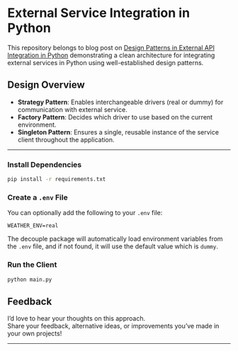 #  External Service Integration in Python

This repository belongs to blog post on [Design Patterns in External API Integration in Python](https://mshaeri.com/blog/design-patterns-i-use-in-external-service-integration-in-python/) demonstrating a clean architecture for integrating external services in Python using well-established design patterns.


## Design Overview

- **Strategy Pattern**: Enables interchangeable drivers (real or dummy) for communication with external service.
- **Factory Pattern**: Decides which driver to use based on the current environment.
- **Singleton Pattern**: Ensures a single, reusable instance of the service client throughout the application.

---

### Install Dependencies

```bash
pip install -r requirements.txt
```

### Create a `.env` File

You can optionally add the following to your `.env` file:

```env
WEATHER_ENV=real
```

The decouple package will automatically load environment variables from the `.env` file, and if not found, it will use the default value which is `dummy`.

### Run the Client

```bash
python main.py
```

## Feedback

I’d love to hear your thoughts on this approach.  
Share your feedback, alternative ideas, or improvements you’ve made in your own projects!

---
